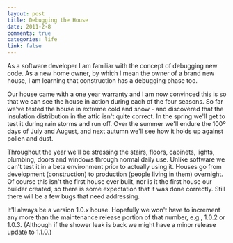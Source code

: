 ```yaml
--- 
layout: post
title: Debugging the House
date: 2011-2-8
comments: true
categories: life
link: false
---
```

As a software developer I am familiar with the concept of debugging new code. As a new home owner, by which I mean the owner of a brand new house, I am learning that construction has a debugging phase too.

Our house came with a one year warranty and I am now convinced this is so that we can see the house in action during each of the four seasons. So far we've tested the house in extreme cold and snow - and discovered that the insulation distribution in the attic isn't quite correct. In the spring we'll get to test it during rain storms and run off. Over the summer we'll endure the 100º days of July and August, and next autumn we'll see how it holds up against pollen and dust.

Throughout the year we'll be stressing the stairs, floors, cabinets, lights, plumbing, doors and windows through normal daily use. Unlike software we can't test it in a beta environment prior to actually using it. Houses go from development (construction) to production (people living in them) overnight. Of course this isn't the first house ever built, nor is it the first house our builder created, so there is some expectation that it was done correctly. Still there will be a few bugs that need addressing.

It'll always be a version 1.0.x house. Hopefully we won't have to increment any more than the maintenance release portion of that number, e.g., 1.0.2 or 1.0.3. (Although if the shower leak is back we might have a minor release update to 1.1.0.)
